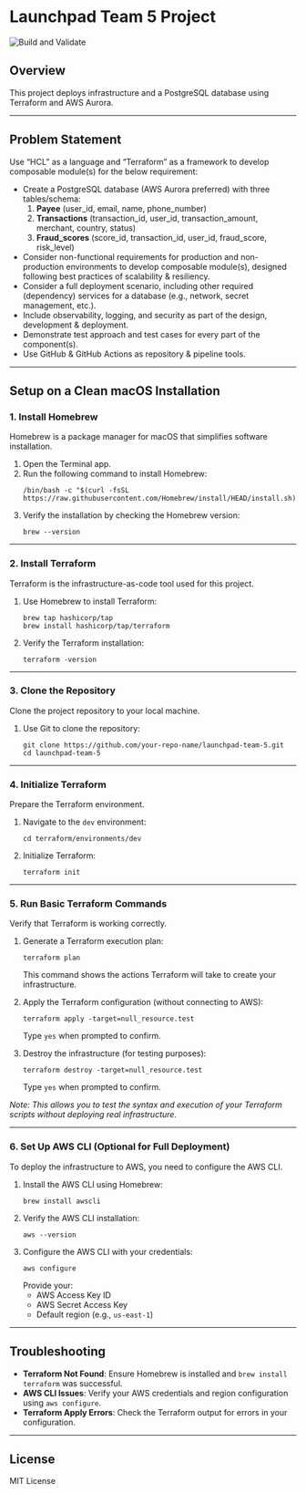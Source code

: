 # Launchpad Team 5 Project

![Build and Validate](https://github.com/DerDangla/launchpad-team-5/actions/workflows/build.yml/badge.svg)

## Overview

This project deploys infrastructure and a PostgreSQL database using Terraform and AWS Aurora.

---

## Problem Statement

Use “HCL” as a language and “Terraform” as a framework to develop composable module(s) for the below requirement:

- Create a PostgreSQL database (AWS Aurora preferred) with three tables/schema:
  1. **Payee** (user\_id, email, name, phone\_number)
  2. **Transactions** (transaction\_id, user\_id, transaction\_amount, merchant, country, status)
  3. **Fraud\_scores** (score\_id, transaction\_id, user\_id, fraud\_score, risk\_level)
- Consider non-functional requirements for production and non-production environments to develop composable module(s), designed following best practices of scalability & resiliency.
- Consider a full deployment scenario, including other required (dependency) services for a database (e.g., network, secret management, etc.).
- Include observability, logging, and security as part of the design, development & deployment.
- Demonstrate test approach and test cases for every part of the component(s).
- Use GitHub & GitHub Actions as repository & pipeline tools.

---

## Setup on a Clean macOS Installation

### 1. Install Homebrew

Homebrew is a package manager for macOS that simplifies software installation.

1. Open the Terminal app.
2. Run the following command to install Homebrew:
   ```
   /bin/bash -c "$(curl -fsSL https://raw.githubusercontent.com/Homebrew/install/HEAD/install.sh)"
   ```
3. Verify the installation by checking the Homebrew version:
   ```
   brew --version
   ```

---

### 2. Install Terraform

Terraform is the infrastructure-as-code tool used for this project.

1. Use Homebrew to install Terraform:
   ```
   brew tap hashicorp/tap
   brew install hashicorp/tap/terraform
   ```
2. Verify the Terraform installation:
   ```
   terraform -version
   ```

---

### 3. Clone the Repository

Clone the project repository to your local machine.

1. Use Git to clone the repository:
   ```
   git clone https://github.com/your-repo-name/launchpad-team-5.git
   cd launchpad-team-5
   ```

---

### 4. Initialize Terraform

Prepare the Terraform environment.

1. Navigate to the `dev` environment:
   ```
   cd terraform/environments/dev
   ```
2. Initialize Terraform:
   ```
   terraform init
   ```

---

### 5. Run Basic Terraform Commands

Verify that Terraform is working correctly.

1. Generate a Terraform execution plan:

   ```
   terraform plan
   ```

   This command shows the actions Terraform will take to create your infrastructure.

2. Apply the Terraform configuration (without connecting to AWS):

   ```
   terraform apply -target=null_resource.test
   ```

   Type `yes` when prompted to confirm.

3. Destroy the infrastructure (for testing purposes):

   ```
   terraform destroy -target=null_resource.test
   ```

   Type `yes` when prompted to confirm.

_Note: This allows you to test the syntax and execution of your Terraform scripts without deploying real infrastructure._

---

### 6. Set Up AWS CLI (Optional for Full Deployment)

To deploy the infrastructure to AWS, you need to configure the AWS CLI.

1. Install the AWS CLI using Homebrew:
   ```
   brew install awscli
   ```
2. Verify the AWS CLI installation:
   ```
   aws --version
   ```
3. Configure the AWS CLI with your credentials:
   ```
   aws configure
   ```
   Provide your:
   - AWS Access Key ID
   - AWS Secret Access Key
   - Default region (e.g., `us-east-1`)

---

## Troubleshooting

- **Terraform Not Found**: Ensure Homebrew is installed and `brew install terraform` was successful.
- **AWS CLI Issues**: Verify your AWS credentials and region configuration using `aws configure`.
- **Terraform Apply Errors**: Check the Terraform output for errors in your configuration.

---

## License

MIT License

